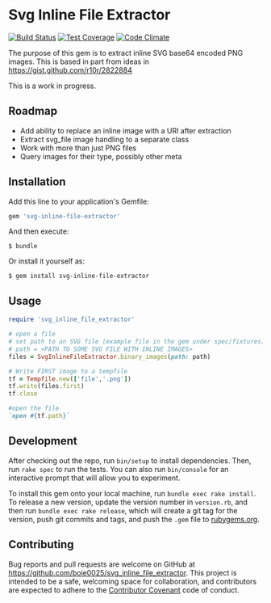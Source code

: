 # Svg Inline File Extractor
[![Build Status](https://travis-ci.org/boie0025/svg_inline_file_extractor.svg?branch=master)](https://travis-ci.org/boie0025/svg_inline_file_extractor)
[![Test Coverage](https://codeclimate.com/github/boie0025/svg_inline_file_extractor/badges/coverage.svg)](https://codeclimate.com/github/boie0025/svg_inline_file_extractor/coverage)
[![Code Climate](https://codeclimate.com/github/boie0025/svg_inline_file_extractor/badges/gpa.svg)](https://codeclimate.com/github/boie0025/svg_inline_file_extractor)


The purpose of this gem is to extract inline SVG base64 encoded PNG images. This is based in part from ideas in https://gist.github.com/r10r/2822884

This is a work in progress.

## Roadmap

* Add ability to replace an inline image with a URI after extraction
* Extract svg_file image handling to a separate class
* Work with more than just PNG files
* Query images for their type, possibly other meta

## Installation

Add this line to your application's Gemfile:

```ruby
gem 'svg-inline-file-extractor'
```

And then execute:

    $ bundle

Or install it yourself as:

    $ gem install svg-inline-file-extractor

## Usage

```ruby
require 'svg_inline_file_extractor'

# open a file
# set path to an SVG file (example file in the gem under spec/fixtures)
# path = <PATH TO SOME SVG FILE WITH INLINE IMAGES>
files = SvgInlineFileExtractor.binary_images(path: path)

# Write FIRST image to a tempfile
tf = Tempfile.new(['file','.png'])
tf.write(files.first)
tf.close

#open the file
`open #{tf.path}`

```

## Development

After checking out the repo, run `bin/setup` to install dependencies. Then, run `rake spec` to run the tests. You can also run `bin/console` for an interactive prompt that will allow you to experiment.

To install this gem onto your local machine, run `bundle exec rake install`. To release a new version, update the version number in `version.rb`, and then run `bundle exec rake release`, which will create a git tag for the version, push git commits and tags, and push the `.gem` file to [rubygems.org](https://rubygems.org).

## Contributing

Bug reports and pull requests are welcome on GitHub at https://github.com/boie0025/svg_inline_file_extractor. This project is intended to be a safe, welcoming space for collaboration, and contributors are expected to adhere to the [Contributor Covenant](http://contributor-covenant.org) code of conduct.
